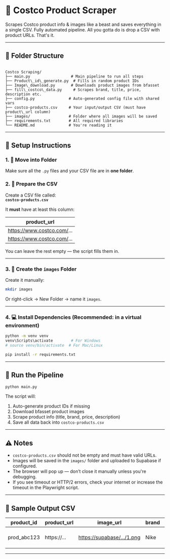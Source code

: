 # 🛒 Costco Product Scraper

Scrapes Costco product info & images like a beast and saves everything in a single CSV. Fully automated pipeline. All you gotta do is drop a CSV with product URLs. That's it.

---

## 🧾 Folder Structure

```

Costco Scraping/
├── main.py                  # Main pipeline to run all steps
├── Product\_id\_generate.py  # Fills in random product IDs
├── Image\_download.py       # Downloads product images from bfasset
├── fill\_costco\_data.py     # Scrapes brand, title, price, description etc.
├── config.py               # Auto-generated config file with shared vars
├── costco-products.csv     # Your input/output CSV (must have product\_url column)
├── images/                 # Folder where all images will be saved
├── requirements.txt        # All required libraries
└── README.md               # You're reading it

````

---

## 🔧 Setup Instructions

### 1. 📂 Move into Folder

Make sure all the `.py` files and your CSV file are in **one folder**.

### 2. 🧠 Prepare the CSV

Create a CSV file called:  
**`costco-products.csv`**

It **must** have at least this column:

| product_url |
|-------------|
| https://www.costco.com/... |
| https://www.costco.com/... |

You can leave the rest empty — the script fills them in.

---

### 3. 📁 Create the `images` Folder

Create it manually:

```bash
mkdir images
````

Or right-click → New Folder → name it `images`.

---

### 4. 💻 Install Dependencies (Recommended: in a virtual environment)

```bash
python -m venv venv
venv\Scripts\activate        # For Windows
# source venv/bin/activate  # For Mac/Linux

pip install -r requirements.txt
```

---

## 🚀 Run the Pipeline

```bash
python main.py
```

The script will:

1. Auto-generate product IDs if missing
2. Download bfasset product images
3. Scrape product info (title, brand, price, description)
4. Save all data back into `costco-products.csv`

---

## ⚠️ Notes

* `costco-products.csv` should not be empty and must have valid URLs.
* Images will be saved in the `images/` folder and uploaded to Supabase if configured.
* The browser will pop up — don’t close it manually unless you're debugging.
* If you see timeout or HTTP/2 errors, check your internet or increase the timeout in the Playwright script.

---

## 🧪 Sample Output CSV

| product\_id  | product\_url | image\_url                                               | brand | price | description         | ... |
| ------------ | ------------ | -------------------------------------------------------- | ----- | ----- | ------------------- | --- |
| prod\_abc123 | https\://... | [https://supabase/.../1.png](https://supabase/.../1.png) | Nike  | \$89  | Sleek running shoes | ... |

---



